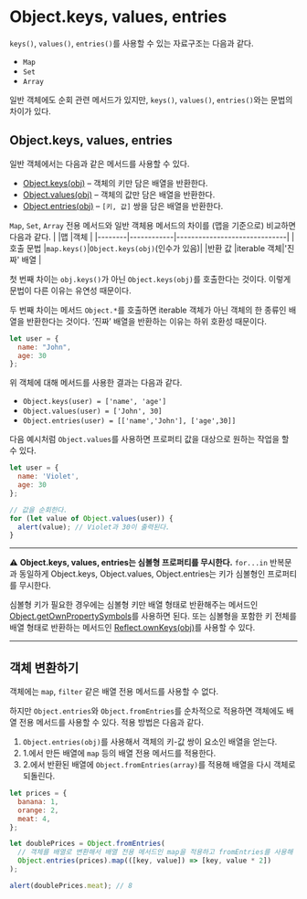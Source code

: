 # Object.keys, values, entries
`keys()`,  `values()`,  `entries()`를 사용할 수 있는 자료구조는 다음과 같다.
-   `Map`
-   `Set`
-   `Array`

일반 객체에도 순회 관련 메서드가 있지만,  `keys()`,  `values()`,  `entries()`와는 문법의 차이가 있다.

## Object.keys, values, entries
일반 객체에서는 다음과 같은 메서드를 사용할 수 있다.
-   [Object.keys(obj)](https://developer.mozilla.org/ko/docs/Web/JavaScript/Reference/Global_Objects/Object/keys)  – 객체의 키만 담은 배열을 반환한다.
-   [Object.values(obj)](https://developer.mozilla.org/ko/docs/Web/JavaScript/Reference/Global_Objects/Object/values)  – 객체의 값만 담은 배열을 반환한다.
-   [Object.entries(obj)](https://developer.mozilla.org/ko/docs/Web/JavaScript/Reference/Global_Objects/Object/entries)  –  `[키, 값]`  쌍을 담은 배열을 반환한다.

`Map`, `Set`, `Array` 전용 메서드와 일반 객체용 메서드의 차이를 (맵을 기준으로) 비교하면 다음과 같다.
|        |맵           |객체                          |
|--------|------------|------------------------------|
|호출 문법 |`map.keys()`|`Object.keys(obj)`(인수가 있음)|
|반환 값  |iterable 객체|'진짜' 배열                    |

첫 번째 차이는 `obj.keys()`가 아닌 `Object.keys(obj)`를 호출한다는 것이다. 이렇게 문법이 다른 이유는 유연성 때문이다.

두 번째 차이는 메서드 `Object.*`를 호출하면 iterable 객체가 아닌 객체의 한 종류인 배열을 반환한다는 것이다. ‘진짜’ 배열을 반환하는 이유는 하위 호환성 때문이다.

```js
let user = {
  name: "John",
  age: 30
};
```
위 객체에 대해 메서드를 사용한 결과는 다음과 같다.
-   `Object.keys(user) = ['name', 'age']`
-   `Object.values(user) = ['John', 30]`
-   `Object.entries(user) = [['name','John'], ['age',30]]`

다음 예시처럼 `Object.values`를 사용하면 프로퍼티 값을 대상으로 원하는 작업을 할 수 있다.
```js
let user = {
  name: 'Violet',
  age: 30
};

// 값을 순회한다.
for (let value of Object.values(user)) {
  alert(value); // Violet과 30이 출력된다.
}
```

---
:warning: **Object.keys, values, entries는 심볼형 프로퍼티를 무시한다.**
`for...in` 반복문과 동일하게 Object.keys, Object.values, Object.entries는 키가 심볼형인 프로퍼티를 무시한다.

심볼형 키가 필요한 경우에는 심볼형 키만 배열 형태로 반환해주는 메서드인 [Object.getOwnPropertySymbols](https://developer.mozilla.org/ko/docs/Web/JavaScript/Reference/Global_Objects/Object/getOwnPropertySymbols)를 사용하면 된다. 또는 심볼형을 포함한 키 전체를 배열 형태로 반환하는 메서드인 [Reflect.ownKeys(obj)](https://developer.mozilla.org/ko/docs/Web/JavaScript/Reference/Global_Objects/Reflect/ownKeys)를 사용할 수 있다.

---

## 객체 변환하기
객체에는  `map`,  `filter`  같은 배열 전용 메서드를 사용할 수 없다.

하지만  `Object.entries`와  `Object.fromEntries`를 순차적으로 적용하면 객체에도 배열 전용 메서드를 사용할 수 있다. 적용 방법은 다음과 같다.
1.  `Object.entries(obj)`를 사용해서 객체의 키-값 쌍이 요소인 배열을 얻는다.
2.  1.에서 만든 배열에  `map`  등의 배열 전용 메서드를 적용한다.
3.  2.에서 반환된 배열에  `Object.fromEntries(array)`를 적용해 배열을 다시 객체로 되돌린다.
```js
let prices = {
  banana: 1,
  orange: 2,
  meat: 4,
};

let doublePrices = Object.fromEntries(
  // 객체를 배열로 변환해서 배열 전용 메서드인 map을 적용하고 fromEntries를 사용해 배열을 다시 객체로 되돌린다.
  Object.entries(prices).map(([key, value]) => [key, value * 2])
);

alert(doublePrices.meat); // 8
```
